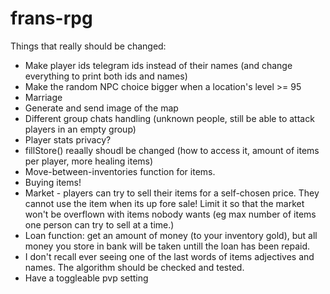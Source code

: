 # frans-rpg

Things that really should be changed:
- Make player ids telegram ids instead of their names (and change everything to print both ids and names)
- Make the random NPC choice bigger when a location's level >= 95
- Marriage
- Generate and send image of the map
- Different group chats handling (unknown people, still be able to attack players in an empty group)
- Player stats privacy?
- fillStore() reaally shoudl be changed (how to access it, amount of items per player, more healing items)
- Move-between-inventories function for items.
- Buying items!
- Market - players can try to sell their items for a self-chosen price. They cannot use the item when its up fore sale! Limit it so that the market won't be overflown with items nobody wants (eg max number of items one person can try to sell at a time.)
- Loan function: get an amount of money (to your inventory gold), but all money you store in bank will be taken untill the loan has been repaid.
- I don't recall ever seeing one of the last words of items adjectives and names. The algorithm should be checked and tested.
- Have a toggleable pvp setting
